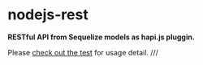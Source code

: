 # nodejs-rest
**RESTful API from Sequelize models as hapi.js pluggin.**

Please [check out the test](test) for usage detail.
///

